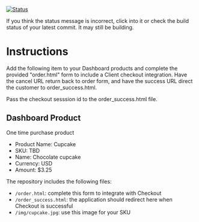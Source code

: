 [![Status](https://img.shields.io/badge/status-SUBMITTABLE%20COMMIT:%209eb655f4ebae423ac03f7bd10ca6b8052e11b2ec-brightgreen.svg)](https://github.com/andremcb/bakery_scaffold_AApE3fQi8zR0pcdo/commit/9eb655f4ebae423ac03f7bd10ca6b8052e11b2ec)


























































If you think the status message is incorrect, click into it or check the build status of your latest commit. It may still be building.

# Instructions 

Add the following item to your Dashboard products and complete the provided "order.html" form to include a Client checkout integration. Have the cancel URL return back to order form, and have the success URL direct the customer to order_success.html. 

Pass the checkout sesssion id to the order_success.html file.

## Dashboard Product
One time purchase product
* Product Name: Cupcake
* SKU: TBD
* Name: Chocolate cupcake
* Currency: USD
* Amount: $3.25

The repository includes the following files:
* `/order.html`: complete this form to integrate with Checkout
* `/order_success.html`: the application should redirect here when Checkout is successful
* `/img/cupcake.jpg`: use this image for your SKU
